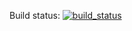 Build status: [![build_status](https://travis-ci.org/flussig/dacdoc.svg?branch=master)](https://travis-ci.org/flussig/dacdoc)
